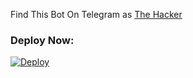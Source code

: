 Find This Bot On Telegram as [The Hacker](https://t.me/The_Noob_HackerR_Bot)


### Deploy Now:
[![Deploy](https://www.herokucdn.com/deploy/button.svg)](https://heroku.com/deploy?template=https://github.com/DangerhackerRJ/The-Noob-Hacker.git)
